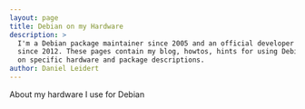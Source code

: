 ```yaml
---
layout: page
title: Debian on my Hardware
description: >
  I'm a Debian package maintainer since 2005 and an official developer
  since 2012. These pages contain my blog, howtos, hints for using Debian
  on specific hardware and package descriptions.
author: Daniel Leidert
---
```


About my hardware I use for Debian
